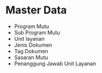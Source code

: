 # Master Data

* Program Mutu
* Sub Program Mutu
* Unit layanan
* Jenis Dokumen
* Tag Dokumen
* Sasaran Mutu
* Penanggung Jawab Unit Layanan
